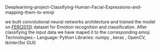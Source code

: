 Deeplearning-project-Classifying-Human-Facial-Expressions-and-mapping-them-to-emoji

we  built convolutional neural networks architecture and trained the model on [FER(2013)](https://www.kaggle.com/msambare/fer2013) dataset for Emotion recognition and classification. After classifying the input data we have maped it to the corresponding emoji.
Technologies:- Language: Python Libraries: numpy , keras , OpenCV, tkinter(for GUI) 
